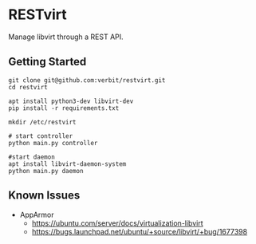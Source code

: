 # RESTvirt

Manage libvirt through a REST API.

## Getting Started

```shell
git clone git@github.com:verbit/restvirt.git
cd restvirt

apt install python3-dev libvirt-dev
pip install -r requirements.txt

mkdir /etc/restvirt

# start controller
python main.py controller

#start daemon
apt install libvirt-daemon-system
python main.py daemon

```

## Known Issues

* AppArmor
  * https://ubuntu.com/server/docs/virtualization-libvirt
  * https://bugs.launchpad.net/ubuntu/+source/libvirt/+bug/1677398
